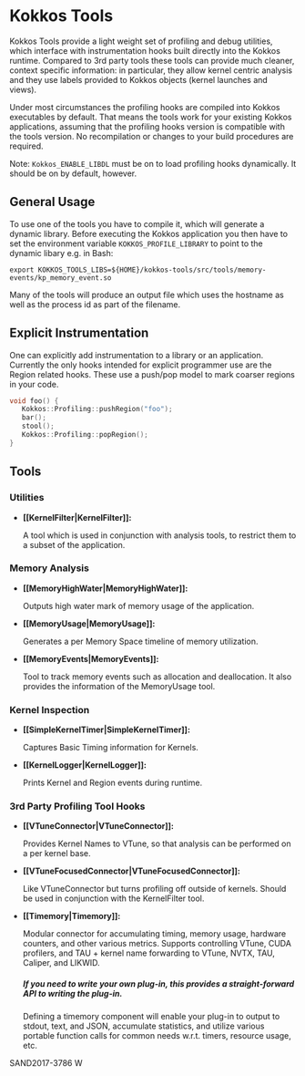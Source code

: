 # Kokkos Tools

Kokkos Tools provide a light weight set of profiling and debug utilities, which interface with instrumentation hooks built directly into the Kokkos runtime. Compared to 3rd party tools these tools can provide much cleaner, context specific information: in particular, they allow kernel centric analysis and they use labels provided to Kokkos objects (kernel launches and views).

Under most circumstances the profiling hooks are compiled into Kokkos executables by default. That means the tools work for your existing Kokkos applications, assuming that the profiling hooks version is compatible with the tools version. No recompilation or changes to your build procedures are required.

Note: `Kokkos_ENABLE_LIBDL` must be on to load profiling hooks dynamically. It should be on by default, however.

## General Usage

To use one of the tools you have to compile it, which will generate a dynamic library. Before executing the Kokkos application you then have to set the environment variable `KOKKOS_PROFILE_LIBRARY` to point to the dynamic libary e.g. in Bash:
```
export KOKKOS_TOOLS_LIBS=${HOME}/kokkos-tools/src/tools/memory-events/kp_memory_event.so
```

Many of the tools will produce an output file which uses the hostname as well as the process id as part of the filename. 

## Explicit Instrumentation

One can explicitly add instrumentation to a library or an application. Currently the only hooks intended for explicit programmer use are the Region related hooks. These use a push/pop model to mark coarser regions in your code.

```c++
void foo() {
   Kokkos::Profiling::pushRegion("foo");
   bar();
   stool();
   Kokkos::Profiling::popRegion();
}
```

## Tools

### Utilities

+ **[[KernelFilter|KernelFilter]]:**

    A tool which is used in conjunction with analysis tools, to restrict them to a subset of the application.

### Memory Analysis
+ **[[MemoryHighWater|MemoryHighWater]]:**

    Outputs high water mark of memory usage of the application.

+ **[[MemoryUsage|MemoryUsage]]:**

    Generates a per Memory Space timeline of memory utilization. 

+ **[[MemoryEvents|MemoryEvents]]:** 

    Tool to track memory events such as allocation and deallocation. It also provides the information of the MemoryUsage tool.

### Kernel Inspection
+ **[[SimpleKernelTimer|SimpleKernelTimer]]:**

    Captures Basic Timing information for Kernels.

+ **[[KernelLogger|KernelLogger]]:**

    Prints Kernel and Region events during runtime.

### 3rd Party Profiling Tool Hooks
+ **[[VTuneConnector|VTuneConnector]]:**
    
    Provides Kernel Names to VTune, so that analysis can be performed on a per kernel base.

+ **[[VTuneFocusedConnector|VTuneFocusedConnector]]:**
    
    Like VTuneConnector but turns profiling off outside of kernels. Should be used in conjunction with the KernelFilter tool. 

+ **[[Timemory|Timemory]]:**

    Modular connector for accumulating timing, memory usage, hardware counters, and other various metrics.
    Supports controlling VTune, CUDA profilers, and TAU + kernel name forwarding to VTune, NVTX, TAU,
    Caliper, and LIKWID.

    #####  If you need to write your own plug-in, this provides a straight-forward API to writing the plug-in.

    Defining a timemory component will enable your plug-in to output to stdout, text, and JSON, 
    accumulate statistics, and utilize various portable function calls for common needs w.r.t. timers,
    resource usage, etc.
    
SAND2017-3786 W

